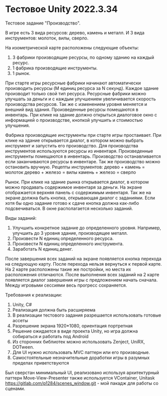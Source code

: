 # Тестовое Unity 2022.3.34

Тестовое задание "Производство".

В игре есть 3 вида ресурсов: дерево, камень и металл.
И 3 вида инструментов: молоток, вилы, сверло.

На изометрической карте расположены следующие объекты:

1. 3 фабрики производящие ресурсы, по одному зданию на каждый ресурс.
2. 1 фабрика производящие инструменты.
3. 1 рынок.

При старте игры ресурсные фабрики начинают автоматически производить ресурсы (M
единиц ресурса за N секунд). Каждое здание производит только свой тип ресурса.
Ресурсные фабрики можно улучшать за деньги и с каждым улучшением увеличивается
скорость производства ресурсов. Так же с изменением уровня меняется и внешний вид
здания. Произведенные ресурсы помещаются в инвентарь.
При клике на здание должно открыться диалоговое окно с информацией о производстве,
кнопкой улучшить и стоимостью улучшения.

Фабрика производящие инструменты при старте игры простаивает. При клике на здание
открывается диалог, в котором можно выбрать инструмент и запустить его производство.
Для производства инструментов используются ресурсы из инвентаря. Произведенные
инструменты помещаются в инвентарь. Производство останавливается если
заканчиваются ресурсы в инвентаре. Так же производство можно остановить вручную.
Рецепты инструментов:
дерево + камень = молоток
дерево + железо = вилы
камень + железо = сверло

Рынок. При клике на здание рынка открывается диалог, в котором можно продавать
содержимое инвентаря за деньги.
На экране отображается верхняя панель с содержимым инвентаря.
Так же на экране должна быть кнопка, открывающая диалог с заданиями. Если хотя бы
одно задание готово к сдаче кнопка должна как-либо подсвечиваться.
В окне располагается несколько заданий.

Виды заданий:
1. Улучшить конкретное задание до определенного уровня. Например, улучшить до 3
уровня здание, производящее металл.
2. Произвести N единиц определенного ресурса.
3. Произвести N единиц определенного инструмента.
4. Заработать N единиц денег.

После завершения всех заданий на экране появляется кнопка перехода на следующую
карту. После перехода нельзя вернуться к первой карте.
На 2 карте расположены такие же постройки, но места их расположения отличаются.
После выполнения всех заданий на 2 карте появляется диалог завершения игры с
предложением начать сначала.
Между игровыми сессиями весь прогресс сохраняется.

Требования к реализации:

1. Unity, C#
2. Реализация должна быть расширяема
3. В реализации тестового задания разрешается использовать готовые ассеты
4. Разрешение экрана 1920*1080, ориентация портретная
5. Решение ожидается в виде проекта Unity, но игра должна собираться и работать под
Android
6. Из сторонних библиотек можно использовать Zenject, UniRX, DOTween.
7. Для UI нужно использовать MVC паттерн или его производные.
8. Самостоятельные незначительные доработки игры в разумных пределах
приветствуются

Был сверстан минимальный UI, реализовано используя архитектурный паттерн Move-View-Presenter
также используется VContainer, Unitask
https://gitlab.com/p1284/scenes_window.git - мой пакадж для работы со сценами.